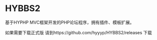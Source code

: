 # HYBBS2
基于HYPHP MVC框架开发的PHP论坛程序，拥有插件、模板扩展。

如果需要下载正式版 请到https://github.com/hyyyp/HYBBS2/releases 下载
